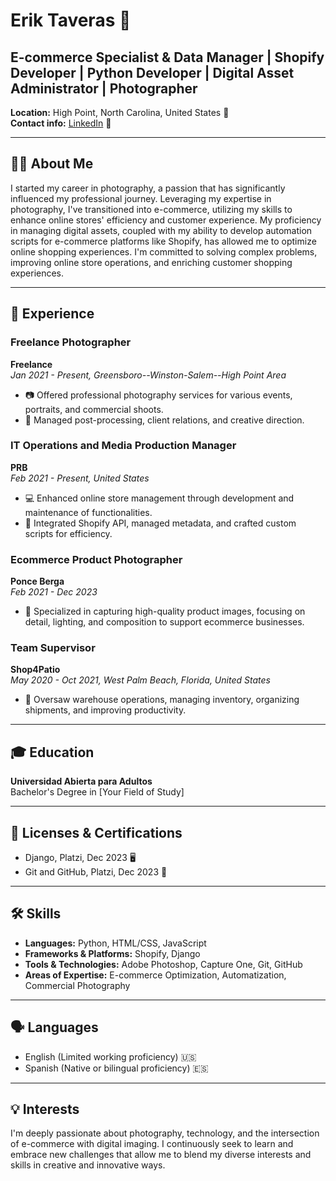# Erik Taveras 📸

## E-commerce Specialist & Data Manager | Shopify Developer | Python Developer | Digital Asset Administrator | Photographer

**Location:** High Point, North Carolina, United States 📍  
**Contact info:** [LinkedIn](www.linkedin.com/in/eriktaveras) 💼

---

## 🙋‍♂️ About Me

I started my career in photography, a passion that has significantly influenced my professional journey. Leveraging my expertise in photography, I've transitioned into e-commerce, utilizing my skills to enhance online stores' efficiency and customer experience. My proficiency in managing digital assets, coupled with my ability to develop automation scripts for e-commerce platforms like Shopify, has allowed me to optimize online shopping experiences. I'm committed to solving complex problems, improving online store operations, and enriching customer shopping experiences.

---

## 💼 Experience

### Freelance Photographer
**Freelance**  
*Jan 2021 - Present, Greensboro--Winston-Salem--High Point Area*  
- 📷 Offered professional photography services for various events, portraits, and commercial shoots.  
- 🎨 Managed post-processing, client relations, and creative direction.

### IT Operations and Media Production Manager
**PRB**  
*Feb 2021 - Present, United States*  
- 💻 Enhanced online store management through development and maintenance of functionalities.  
- 🛒 Integrated Shopify API, managed metadata, and crafted custom scripts for efficiency.

### Ecommerce Product Photographer
**Ponce Berga**  
*Feb 2021 - Dec 2023*  
- 📸 Specialized in capturing high-quality product images, focusing on detail, lighting, and composition to support ecommerce businesses.

### Team Supervisor
**Shop4Patio**  
*May 2020 - Oct 2021, West Palm Beach, Florida, United States*  
- 🏢 Oversaw warehouse operations, managing inventory, organizing shipments, and improving productivity.

---

## 🎓 Education

**Universidad Abierta para Adultos**  
Bachelor's Degree in [Your Field of Study]

---

## 📜 Licenses & Certifications

- Django, Platzi, Dec 2023 🖥️
- Git and GitHub, Platzi, Dec 2023 🔧

---

## 🛠 Skills

- **Languages:** Python, HTML/CSS, JavaScript
- **Frameworks & Platforms:** Shopify, Django
- **Tools & Technologies:** Adobe Photoshop, Capture One, Git, GitHub
- **Areas of Expertise:** E-commerce Optimization, Automatization, Commercial Photography

---

## 🗣 Languages

- English (Limited working proficiency) 🇺🇸
- Spanish (Native or bilingual proficiency) 🇪🇸

---

## 💡 Interests

I'm deeply passionate about photography, technology, and the intersection of e-commerce with digital imaging. I continuously seek to learn and embrace new challenges that allow me to blend my diverse interests and skills in creative and innovative ways.

